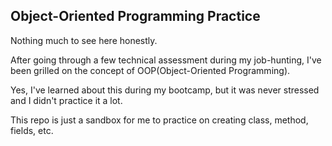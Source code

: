 ## Object-Oriented Programming Practice

Nothing much to see here honestly.

After going through a few technical assessment during my job-hunting, I've been grilled on the concept of OOP(Object-Oriented Programming).

Yes, I've learned about this during my bootcamp, but it was never stressed and I didn't practice it a lot.

This repo is just a sandbox for me to practice on creating class, method, fields, etc.
